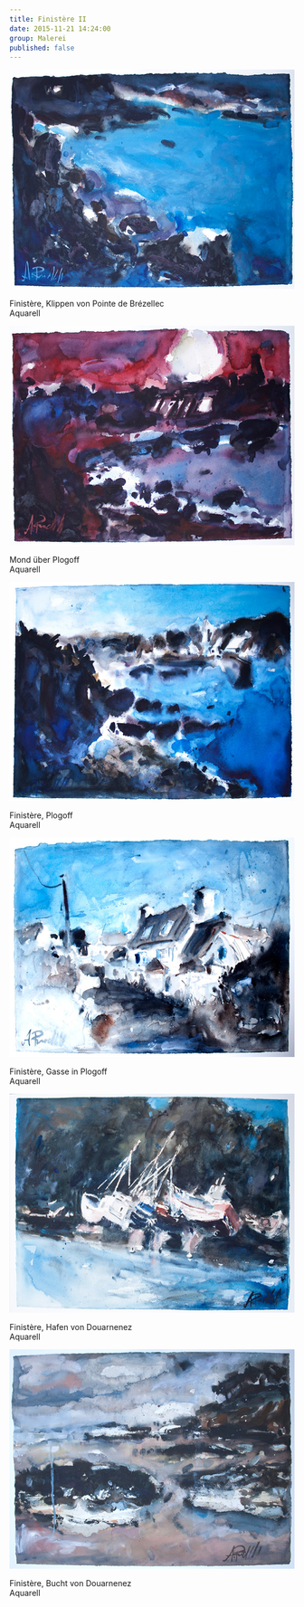 ```yaml
---
title: Finistère II
date: 2015-11-21 14:24:00
group: Malerei
published: false
---
```

![Klippen von Pointe de Brézellec](/img/malerei/bretagne/1-klippen-von-pointe-de-brezellec.jpg)

Finistère, Klippen von Pointe de Brézellec<br>
Aquarell

![Mond über Plogoff](/img/malerei/bretagne/2-mond-ueber-plogoff.jpg)

Mond über Plogoff<br>
Aquarell

![Plogoff](/img/malerei/bretagne/3-plogoff.jpg)

Finistère, Plogoff<br>
Aquarell

![Gasse in Plogoff](/img/malerei/bretagne/4-gasse-in-plogoff.jpg)

Finistère, Gasse in Plogoff<br>
Aquarell

![Hafen von Douarnenez](/img/malerei/bretagne/5-hafen-von-douarnenez.jpg)

Finistère, Hafen von Douarnenez<br>
Aquarell

![Bucht von Douarnenez](/img/malerei/bretagne/6-bucht-von-douarnenez.jpg)

Finistère, Bucht von Douarnenez<br>
Aquarell
